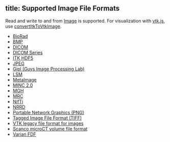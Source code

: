title: Supported Image File Formats
---

Read and write to and from [Image](../api/Image.html) is supported. For visualization with [vtk.js](https://kitware.github.io/vtk-js/index.html), use [convertItkToVtkImage](https://kitware.github.io/vtk-js/api/Common_DataModel_ITKHelper.html).

- [BioRad](http://www.bio-rad.com/)
- [BMP](https://en.wikipedia.org/wiki/BMP_file_format)
- [DICOM](http://dicom.nema.org/)
- [DICOM Series](http://dicom.nema.org/)
- [ITK HDF5](https://support.hdfgroup.org/HDF5/)
- [JPEG](https://en.wikipedia.org/wiki/JPEG_File_Interchange_Format)
- [Gipl (Guys Image Processing Lab)](https://www.ncbi.nlm.nih.gov/pubmed/12956259)
- [LSM](http://www.openwetware.org/wiki/Dissecting_LSM_files)
- [MetaImage](https://itk.org/Wiki/ITK/MetaIO/Documentation)
- [MINC 2.0](https://en.wikibooks.org/wiki/MINC/SoftwareDevelopment/MINC2.0_File_Format_Reference)
- [MGH](https://surfer.nmr.mgh.harvard.edu/fswiki/FsTutorial/MghFormat)
- [MRC](http://www.ccpem.ac.uk/mrc_format/mrc_format.php)
- [NifTi](https://nifti.nimh.nih.gov/nifti-1)
- [NRRD](http://teem.sourceforge.net/nrrd/format.html)
- [Portable Network Graphics (PNG)](https://en.wikipedia.org/wiki/Portable_Network_Graphics)
- [Tagged Image File Format (TIFF)](https://en.wikipedia.org/wiki/TIFF)
- [VTK legacy file format for images](http://www.vtk.org/VTK/img/file-formats.pdf)
- [Scanco microCT volume file format](http://www.scanco.ch/en/support/customer-login/faq-customers/faq-customers-import-export.html)
- [Varian FDF](https://github.com/InsightSoftwareConsortium/ITKIOFDF)

